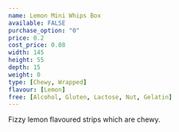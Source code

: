 ```yaml
---
name: Lemon Mini Whips Box
available: FALSE
purchase_option: "0"
price: 0.2
cost_price: 0.08
width: 145
height: 55
depth: 15
weight: 0
type: [Chewy, Wrapped]
flavour: [Lemon]
free: [Alcohol, Gluten, Lactose, Nut, Gelatin]
---
```

Fizzy lemon flavoured strips which are chewy.